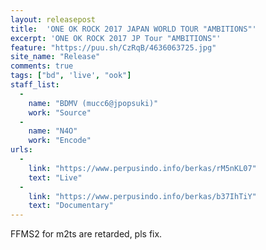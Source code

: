 ```yaml
---
layout: releasepost
title:  'ONE OK ROCK 2017 JAPAN WORLD TOUR "AMBITIONS"'
excerpt: 'ONE OK ROCK 2017 JP Tour "AMBITIONS"'
feature: "https://puu.sh/CzRqB/4636063725.jpg"
site_name: "Release"
comments: true
tags: ["bd", 'live', "ook"]
staff_list:
  - 
    name: "BDMV (mucc6@jpopsuki)"
    work: "Source"
  - 
    name: "N4O"
    work: "Encode"
urls:
  - 
    link: "https://www.perpusindo.info/berkas/rM5nKL07"
    text: "Live"
  - 
    link: "https://www.perpusindo.info/berkas/b37IhTiY"
    text: "Documentary"
---
```

FFMS2 for m2ts are retarded, pls fix.